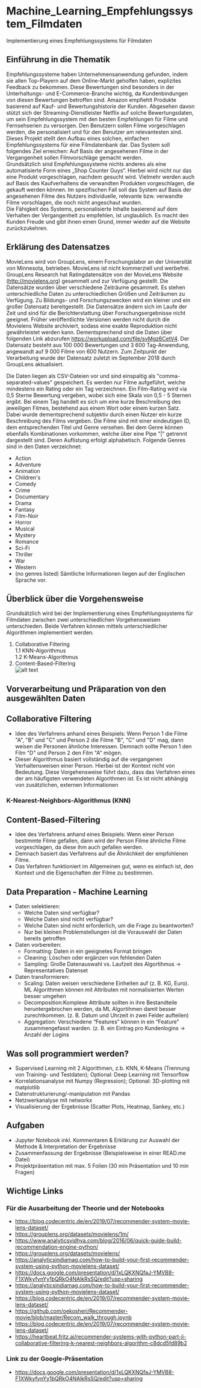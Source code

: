# Machine_Learning_Empfehlungssystem_Filmdaten
Implementierung eines Empfehlungssystems für Filmdaten

## Einführung in die Thematik

Empfehlungssysteme haben Unternehmensanwendung gefunden, indem sie allen Top-Playern auf dem Online-Markt geholfen haben, explizites Feedback zu bekommen. Diese Bewertungen sind
besonders in der Unterhaltungs- und E-Commerce-Branche wichtig, da Kundenbindungen von diesen Bewertungen betroffen sind. Amazon empfiehlt Produkte basierend auf Kauf- und Bewertungshistorie der Kunden. Abgesehen davon stützt sich der Streaming-Dienstleister Netflix auf solche Bewertungsdaten, um sein Empfehlungssystem mit den besten Empfehlungen für Filme und Fernsehserien zu versorgen. Den Benutzern sollen Filme vorgeschlagen werden, die personalisiert und für den Benutzer am relevantesten sind. <br>
Dieses Projekt stellt den Aufbau eines solchen, einfachen Empfehlungssystems für eine Filmdatenbank dar. Das System soll folgendes Ziel erreichen: Auf Basis der angesehenen Filme in der Vergangenheit sollen Filmvorschläge gemacht werden. <br>
Grundsätzlich sind Empfehlungssysteme nichts anderes als eine automatisierte Form eines „Shop Counter Guys“. Hierbei wird nicht nur das eine Produkt vorgeschlagen, nachdem gesucht wird. Vielmehr werden auch auf Basis des Kaufverhaltens die verwandten Produkten vorgeschlagen, die gekauft werden können. Im spezifischen Fall soll das System auf Basis der angesehenen Filme des Nutzers individuelle, relevante bzw. verwandte Filme vorschlagen, die noch nicht angeschaut wurden. <br>
Die Fähigkeit des Systems, personalisierte Inhalte basierend auf dem Verhalten der Vergangenheit zu empfehlen, ist unglaublich. Es macht den Kunden Freude und gibt ihnen einen Grund, immer wieder auf die Website zurückzukehren.

## Erklärung des Datensatzes 
MovieLens wird von GroupLens, einem Forschungslabor an der Universität von Minnesota, betrieben. MovieLens ist nicht kommerziell und werbefrei. GroupLens Research hat Ratingdatensätze von der MovieLens Website (http://movielens.org) gesammelt und zur Verfügung gestellt. Die Datensätze wurden über verschiedene Zeiträume gesammelt. Es stehen unterschiedliche Daten zu unterschiedlichen Größen und Zeiträumen zu Verfügung. Zu Bildungs- und Forschungszwecken wird ein kleiner und ein großer Datensatz bereitgestellt.
Die Datensätze ändern sich im Laufe der Zeit und sind für die Berichterstattung über Forschungsergebnisse nicht geeignet. Früher veröffentlichte Versionen werden nicht durch die Movielens Website archiviert, sodass eine exakte Reproduktion nicht gewährleistet werden kann. Dementsprechend sind die Daten über folgenden Link abzurufen https://workupload.com/file/svMgz6CetV4.
Der Datensatz besteht aus 100 000 Bewertungen und 3 600 Tag-Anwendung, angewandt auf 9 000 Filme von 600 Nutzern. Zum Zeitpunkt der Verarbeitung wurde der Datensatz zuletzt  im September 2018 durch GroupLens aktualisiert.

Die Daten liegen als CSV-Dateien vor und sind einspaltig als "comma-separated-values" gespeichert. Es werden nur Filme aufgeführt, welche mindestens ein Rating oder ein Tag verzeichnen. Ein Film-Rating wird via 0,5 Sterne Bewertung vergeben, wobei sich eine Skala von 0,5 - 5 Sternen ergibt. Bei einem Tag handelt es sich um eine kurze Beschreibung des jeweiligen Filmes, bestehend aus einem Wort oder einem kurzen Satz. Dabei wurde dementsprechend subjektiv durch einen Nutzer ein kurze Beschreibung des Films vergeben. 
Die Filme sind mit einer eindeutigen ID, dem entsprechenden Titel und Genre versehen. Bei dem Genre können ebenfalls Kombinationen vorkommen, welche über eine Pipe "|" getrennt dargestellt sind. Deren Auflistung erfolgt alphabetisch. Folgende Genres sind in den Daten verzeichnet:
- Action
- Adventure
- Animation
- Children's
- Comedy
- Crime
- Documentary
- Drama
- Fantasy
- Film-Noir
- Horror
- Musical
- Mystery
- Romance
- Sci-Fi
- Thriller
- War
- Western
- (no genres listed)
Sämtliche Informationen liegen auf der Englischen Sprache vor.

## Überblick über die Vorgehensweise 
Grundsätzlich wird bei der Implementierung eines Empfehlungssystems für Filmdaten zwischen zwei unterschiedlichen Vorgehensweisen unterschieden. Beide Verfahren können mittels unterschiedlicher Algorithmen implementiert werden.
1. Collaborative Filtering <br>
   1.1 KNN-Algorithmus <br>
   1.2 K-Means-Algorithmus <br>
2. Content-Based-Filtering <br>
![alt text](https://miro.medium.com/max/998/1*O_GU8xLVlFx8WweIzKNCNw.png)

## Vorverarbeitung und Präparation von den ausgewählten Daten 

## Collaborative Filtering
- Idee des Verfahrens anhand eines Beispiels: Wenn Person 1 die Filme "A", "B" und "C" und Person 2 die Filme "B", "C" und "D" mag, dann weisen die Personen ähnliche Interessen. Demnach sollte Person 1 den Film "D" und Person 2 den Film "A" mögen.
- Dieser Algorithmus basiert vollständig auf die vergangenen Verhaltensweisen einer Person. Hierbei ist der Kontext nicht von Bedeutung. Diese Vorgehensweise führt dazu, dass das Verfahren eines der am häufigsten verwendeten Algorithmen ist. Es ist nicht abhängig von zusätzlichen, externen Informationen

### K-Nearest-Neighbors-Algorithmus (KNN)

## Content-Based-Filtering
- Idee des Verfahrens anhand eines Beispiels: Wenn einer Person bestimmte Filme gefallen, dann wird der Person Filme ähnliche Filme vorgeschlagen, da diese ihm auch gefallen werden.
- Demnach basiert das Verfahrens auf die Ähnlichkeit der empfohlenen Filme.
- Das Verfahren funktioniert im Allgemeinen gut, wenn es einfach ist, den Kontext und die Eigenschaften der Filme zu bestimmen. 

## Data Preparation - Machine Learning
- Daten selektieren: 
    - Welche Daten sind verfügbar?
    - Welche Daten sind nicht verfügbar?
    - Welche Daten sind nicht erforderlich, um die Frage zu beantworten?
    - Nur bei kleinen Problemstellungen ist die Vorauswahl der Daten bereits getroffen
- Daten vorbereiten:
    - Formatting: Daten in ein geeignetes Format bringen
    - Cleaning: Löschen oder ergänzen von fehlenden Daten
    - Sampling: Große Datenauswahl vs. Laufzeit des Algortihmus -> Representatives Datenset
- Daten transformieren: 
    - Scaling: Daten weisen verschiedene Einheiten auf (z. B. KG, Euro). ML Algorithmen können mit Attributen mit normalisierten Werten besser umgehen
    - Decomposition:Komplexe Attribute sollten in ihre Bestandteile heruntergebrochen werden, da ML Algortihmen damit besser zurechtkommen. (z. B. Datum und Uhrzeit in zwei Felder aufteilen)
    - Aggregation: Verschiedene “Features” können in ein “Feature” zusammengefasst warden. (z. B. ein Eintrag pro Kundenlogins -> Anzahl der Logins


## Was soll programmiert werden?
- Supervised Learning mit 2 Algorithmen, z.b. KNN, K-Means (Trennung von Training- und Testdaten); Optional: Deep Learning mit Tensorflow
- Korrelationsanalyse mit Numpy (Regression); Optional: 3D-plotting mit matplotlib
- Datenstrukturierung/-manipulation mit Pandas
- Netzwerkanalyse mit networkx
- Visualisierung der Ergebnisse (Scatter Plots, Heatmap, Sankey, etc.)

## Aufgaben
- Jupyter Notebook inkl. Kommentaren & Erklärung zur Auswahl der Methode & Interpretation der Ergebnisse
- Zusammenfassung der Ergebnisse (Beispielsweise in einer READ.me Datei)
- Projektpräsentation mit max. 5 Folien (30 min Präsentation und 10 min Fragen)

## Wichtige Links
### Für die Ausarbeitung der Theorie und der Notebooks
- https://blog.codecentric.de/en/2019/07/recommender-system-movie-lens-dataset/
- https://grouplens.org/datasets/movielens/1m/
- https://www.analyticsvidhya.com/blog/2016/06/quick-guide-build-recommendation-engine-python/
- https://grouplens.org/datasets/movielens/
- https://analyticsindiamag.com/how-to-build-your-first-recommender-system-using-python-movielens-dataset/
- https://docs.google.com/presentation/d/1xLQKXNQfaJ-YMVB8-F1XWkyfynYy1bQRkO4NAlkRsSQ/edit?usp=sharing 
- https://analyticsindiamag.com/how-to-build-your-first-recommender-system-using-python-movielens-dataset/ 
- https://blog.codecentric.de/en/2019/07/recommender-system-movie-lens-dataset/ 
- https://github.com/oekosheri/Recommender-movie/blob/master/Recom_walk_through.ipynb 
- https://blog.codecentric.de/en/2019/07/recommender-system-movie-lens-dataset/ 
- https://heartbeat.fritz.ai/recommender-systems-with-python-part-ii-collaborative-filtering-k-nearest-neighbors-algorithm-c8dcd5fd89b2 

### Link zu der Google-Präsentation 
- https://docs.google.com/presentation/d/1xLQKXNQfaJ-YMVB8-F1XWkyfynYy1bQRkO4NAlkRsSQ/edit?usp=sharing





